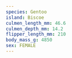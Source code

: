 ```yaml
---
species: Gentoo
island: Biscoe
culmen_length_mm: 46.6
culmen_depth_mm: 14.2
flipper_length_mm: 210
body_mass_g: 4850
sex: FEMALE
---
```


